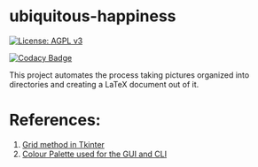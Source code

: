# ubiquitous-happiness

[![License: AGPL v3](https://img.shields.io/badge/License-AGPL%20v3-blue.svg)](http://www.gnu.org/licenses/agpl-3.0)

[![Codacy Badge](https://api.codacy.com/project/badge/Grade/80cf0c5616584c61b9ab63c9ac3a4d61)](https://app.codacy.com/gh/rishitc/ubiquitous-happiness?utm_source=github.com&utm_medium=referral&utm_content=rishitc/ubiquitous-happiness&utm_campaign=Badge_Grade)

This project automates the process taking pictures organized into directories and creating a LaTeX document out of it.

# References:
1. [Grid method in Tkinter](https://www.geeksforgeeks.org/python-grid-method-in-tkinter/)
2. [Colour Palette used for the GUI and CLI](https://coolors.co/587656-007ea7-002952-e9e3e6-f4ce90-b80c09-1e1923)
